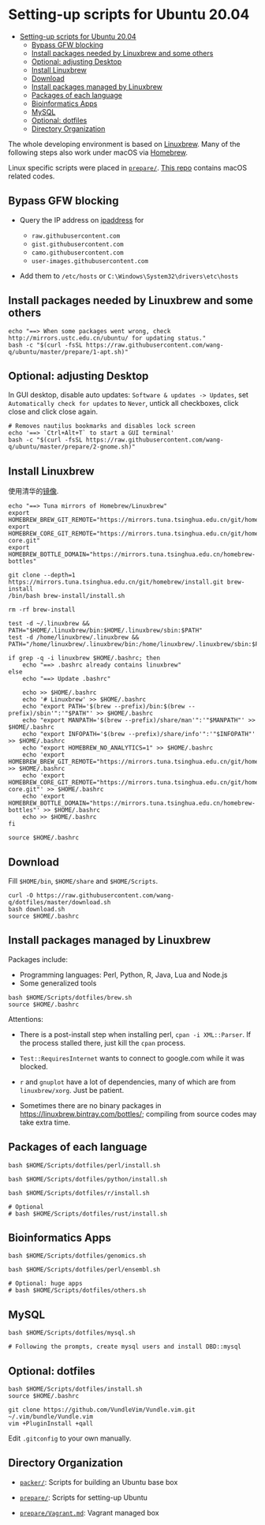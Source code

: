 # Setting-up scripts for Ubuntu 20.04

[TOC levels=1-3]: # ""

- [Setting-up scripts for Ubuntu 20.04](#setting-up-scripts-for-ubuntu-2004)
  - [Bypass GFW blocking](#bypass-gfw-blocking)
  - [Install packages needed by Linuxbrew and some others](#install-packages-needed-by-linuxbrew-and-some-others)
  - [Optional: adjusting Desktop](#optional-adjusting-desktop)
  - [Install Linuxbrew](#install-linuxbrew)
  - [Download](#download)
  - [Install packages managed by Linuxbrew](#install-packages-managed-by-linuxbrew)
  - [Packages of each language](#packages-of-each-language)
  - [Bioinformatics Apps](#bioinformatics-apps)
  - [MySQL](#mysql)
  - [Optional: dotfiles](#optional-dotfiles)
  - [Directory Organization](#directory-organization)


The whole developing environment is based on [Linuxbrew](http:s//linuxbrew.sh/). Many of the
following steps also work under macOS via [Homebrew](https://brew.sh/).

Linux specific scripts were placed in [`prepare/`](prepare).
[This repo](https://github.com/wang-q/dotfiles) contains macOS related codes.

## Bypass GFW blocking

* Query the IP address on [ipaddress](https://www.ipaddress.com/) for

    * `raw.githubusercontent.com`
    * `gist.githubusercontent.com`
    * `camo.githubusercontent.com`
    * `user-images.githubusercontent.com`

* Add them to `/etc/hosts` or `C:\Windows\System32\drivers\etc\hosts`

## Install packages needed by Linuxbrew and some others

```shell script
echo "==> When some packages went wrong, check http://mirrors.ustc.edu.cn/ubuntu/ for updating status."
bash -c "$(curl -fsSL https://raw.githubusercontent.com/wang-q/ubuntu/master/prepare/1-apt.sh)"

```

## Optional: adjusting Desktop

In GUI desktop, disable auto updates: `Software & updates -> Updates`, set `Automatically check for
updates` to `Never`, untick all checkboxes, click close and click close again.

```shell script
# Removes nautilus bookmarks and disables lock screen
echo '==> `Ctrl+Alt+T` to start a GUI terminal'
bash -c "$(curl -fsSL https://raw.githubusercontent.com/wang-q/ubuntu/master/prepare/2-gnome.sh)"

```

## Install Linuxbrew

使用清华的[镜像](https://mirrors.tuna.tsinghua.edu.cn/help/homebrew/).

```shell script
echo "==> Tuna mirrors of Homebrew/Linuxbrew"
export HOMEBREW_BREW_GIT_REMOTE="https://mirrors.tuna.tsinghua.edu.cn/git/homebrew/brew.git"
export HOMEBREW_CORE_GIT_REMOTE="https://mirrors.tuna.tsinghua.edu.cn/git/homebrew/homebrew-core.git"
export HOMEBREW_BOTTLE_DOMAIN="https://mirrors.tuna.tsinghua.edu.cn/homebrew-bottles"

git clone --depth=1 https://mirrors.tuna.tsinghua.edu.cn/git/homebrew/install.git brew-install
/bin/bash brew-install/install.sh

rm -rf brew-install

test -d ~/.linuxbrew && PATH="$HOME/.linuxbrew/bin:$HOME/.linuxbrew/sbin:$PATH"
test -d /home/linuxbrew/.linuxbrew && PATH="/home/linuxbrew/.linuxbrew/bin:/home/linuxbrew/.linuxbrew/sbin:$PATH"

if grep -q -i linuxbrew $HOME/.bashrc; then
    echo "==> .bashrc already contains linuxbrew"
else
    echo "==> Update .bashrc"

    echo >> $HOME/.bashrc
    echo '# Linuxbrew' >> $HOME/.bashrc
    echo "export PATH='$(brew --prefix)/bin:$(brew --prefix)/sbin'":'"$PATH"' >> $HOME/.bashrc
    echo "export MANPATH='$(brew --prefix)/share/man'":'"$MANPATH"' >> $HOME/.bashrc
    echo "export INFOPATH='$(brew --prefix)/share/info'":'"$INFOPATH"' >> $HOME/.bashrc
    echo "export HOMEBREW_NO_ANALYTICS=1" >> $HOME/.bashrc
    echo 'export HOMEBREW_BREW_GIT_REMOTE="https://mirrors.tuna.tsinghua.edu.cn/git/homebrew/brew.git"' >> $HOME/.bashrc
    echo 'export HOMEBREW_CORE_GIT_REMOTE="https://mirrors.tuna.tsinghua.edu.cn/git/homebrew/homebrew-core.git"' >> $HOME/.bashrc
    echo 'export HOMEBREW_BOTTLE_DOMAIN="https://mirrors.tuna.tsinghua.edu.cn/homebrew-bottles"' >> $HOME/.bashrc
    echo >> $HOME/.bashrc
fi

source $HOME/.bashrc

```

## Download

Fill `$HOME/bin`, `$HOME/share` and `$HOME/Scripts`.

```shell script
curl -O https://raw.githubusercontent.com/wang-q/dotfiles/master/download.sh
bash download.sh
source $HOME/.bashrc

```

## Install packages managed by Linuxbrew

Packages include:

* Programming languages: Perl, Python, R, Java, Lua and Node.js
* Some generalized tools

```shell script
bash $HOME/Scripts/dotfiles/brew.sh
source $HOME/.bashrc

```

Attentions:

* There is a post-install step when installing perl, `cpan -i XML::Parser`. If the process stalled
    there, just kill the `cpan` process.

* `Test::RequiresInternet` wants to connect to google.com while it was blocked.

* `r` and `gnuplot` have a lot of dependencies, many of which are from `linuxbrew/xorg`. Just be
    patient.

* Sometimes there are no binary packages in <https://linuxbrew.bintray.com/bottles/>; compiling from
    source codes may take extra time.

## Packages of each language

```shell script
bash $HOME/Scripts/dotfiles/perl/install.sh

bash $HOME/Scripts/dotfiles/python/install.sh

bash $HOME/Scripts/dotfiles/r/install.sh

# Optional
# bash $HOME/Scripts/dotfiles/rust/install.sh

```

## Bioinformatics Apps

```shell script
bash $HOME/Scripts/dotfiles/genomics.sh

bash $HOME/Scripts/dotfiles/perl/ensembl.sh

# Optional: huge apps
# bash $HOME/Scripts/dotfiles/others.sh

```

## MySQL

```shell script
bash $HOME/Scripts/dotfiles/mysql.sh

# Following the prompts, create mysql users and install DBD::mysql

```

## Optional: dotfiles

```shell script
bash $HOME/Scripts/dotfiles/install.sh
source $HOME/.bashrc

git clone https://github.com/VundleVim/Vundle.vim.git ~/.vim/bundle/Vundle.vim
vim +PluginInstall +qall

```

Edit `.gitconfig` to your own manually.

## Directory Organization

* [`packer/`](packer): Scripts for building an Ubuntu base box

* [`prepare/`](prepare): Scripts for setting-up Ubuntu

* [`prepare/Vagrant.md`](prepare/Vagrant.md): Vagrant managed box

